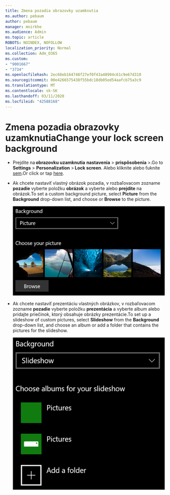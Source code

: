 ```yaml
---
title: Zmena pozadia obrazovky uzamknutia
ms.author: pebaum
author: pebaum
manager: mnirkhe
ms.audience: Admin
ms.topic: article
ROBOTS: NOINDEX, NOFOLLOW
localization_priority: Normal
ms.collection: Adm_O365
ms.custom:
- "9001667"
- "3734"
ms.openlocfilehash: 2ec68eb164748f27ef0f43a48994c61c9e67d310
ms.sourcegitcommit: 00e4266575438f55bdc18db05ed54aafcb75a3c9
ms.translationtype: MT
ms.contentlocale: sk-SK
ms.lasthandoff: 03/11/2020
ms.locfileid: "42588168"
---
```

# <a name="change-your-lock-screen-background"></a><span data-ttu-id="666d8-102">Zmena pozadia obrazovky uzamknutia</span><span class="sxs-lookup"><span data-stu-id="666d8-102">Change your lock screen background</span></span>

- <span data-ttu-id="666d8-103">Prejdite na **obrazovku uzamknutia** **nastavenia** > **prispôsobenia** >.</span><span class="sxs-lookup"><span data-stu-id="666d8-103">Go to **Settings** > **Personalization** > **Lock screen**.</span></span> <span data-ttu-id="666d8-104">Alebo kliknite alebo ťuknite [sem](ms-settings:lockscreen?activationSource=GetHelp).</span><span class="sxs-lookup"><span data-stu-id="666d8-104">Or click or tap [here](ms-settings:lockscreen?activationSource=GetHelp).</span></span>

- <span data-ttu-id="666d8-105">Ak chcete nastaviť vlastný obrázok pozadia, v rozbaľovacom zozname **pozadie** vyberte položku **obrázok** a vyberte alebo **prejdite** na obrázok.</span><span class="sxs-lookup"><span data-stu-id="666d8-105">To set a custom background picture, select **Picture** from the **Background** drop-down list, and choose or **Browse** to the picture.</span></span>

  ![Nastavte vlastný obrázok pozadia.](media/set-custom-background-pic.png)

- <span data-ttu-id="666d8-107">Ak chcete nastaviť prezentáciu vlastných obrázkov, v rozbaľovacom zozname **pozadie** vyberte položku **prezentácia** a vyberte album alebo pridajte priečinok, ktorý obsahuje obrázky prezentácie.</span><span class="sxs-lookup"><span data-stu-id="666d8-107">To set up a slideshow of custom pictures, select **Slideshow** from the **Background** drop-down list, and choose an album or add a folder that contains the pictures for the slideshow.</span></span>

  ![Nastavte prezentáciu vlastných obrázkov.](media/set-up-slideshow-background.png)

